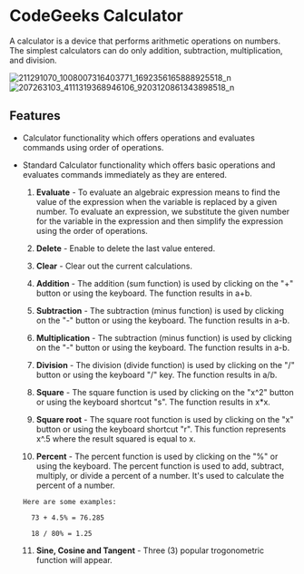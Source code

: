 # CodeGeeks Calculator
A calculator is a device that performs arithmetic operations on numbers. The simplest calculators can do only addition, subtraction, multiplication, and division.

![211291070_1008007316403771_1692356165888925518_n](https://user-images.githubusercontent.com/86279975/124926763-1aed3900-e028-11eb-90f4-d581fb38d870.png)  ![207263103_4111319368946106_9203120861343898518_n](https://user-images.githubusercontent.com/86279975/124926847-30626300-e028-11eb-98d1-1922eef78da6.png)


## Features
- Calculator functionality which offers operations and evaluates commands using order of operations.
- Standard Calculator functionality which offers basic operations and evaluates commands immediately as they are entered.
    1. **Evaluate**
      - To evaluate an algebraic expression means to find the value of the expression when the variable is replaced by a given number. To evaluate an expression, we substitute the given number for the variable in the expression and then simplify the expression using the order of operations.
      
    2. **Delete**
      - Enable to delete the last value entered.
      
    3. **Clear**
      - Clear out the current calculations.
      
    4. **Addition**
      - The addition (sum function) is used by clicking on the "+" button or using the keyboard. The function results in a+b.
      
    5. **Subtraction**
      - The subtraction (minus function) is used by clicking on the "-" button or using the keyboard. The function results in a-b.
      
    6. **Multiplication**
      - The subtraction (minus function) is used by clicking on the "-" button or using the keyboard. The function results in a-b.
      
    7. **Division**
      - The division (divide function) is used by clicking on the "/" button or using the keyboard "/" key. The function results in a/b.
      
    8. **Square**
      - The square function is used by clicking on the "x^2" button or using the keyboard shortcut "s". The function results in x*x.
      
    9. **Square root**
      - The square root function is used by clicking on the "x" button or using the keyboard shortcut "r". This function represents x^.5 where the result squared is equal to x.
      
    10. **Percent**
      - The percent function is used by clicking on the "%" or using the keyboard. The percent function is used to add, subtract, multiply, or divide a percent of a number. It's used to calculate the percent of a number.
    
      Here are some examples:
      
        73 + 4.5% = 76.285
      
        18 / 80% = 1.25
      
    11. **Sine, Cosine and Tangent**
      - Three (3) popular trogonometric function will appear.
